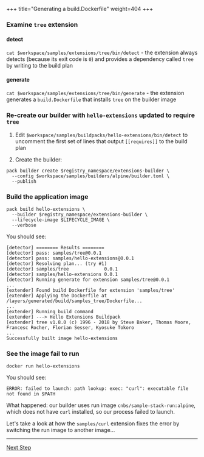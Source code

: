 +++
title="Generating a build.Dockerfile"
weight=404
+++

### Examine `tree` extension

#### detect

`cat $workspace/samples/extensions/tree/bin/detect` - the extension always detects (because its exit code is `0`) and provides a dependency
  called `tree` by writing to the build plan

#### generate

`cat $workspace/samples/extensions/tree/bin/generate` - the extension generates a `build.Dockerfile` that installs `tree` on the builder
  image

### Re-create our builder with `hello-extensions` updated to require `tree`

1. Edit `$workspace/samples/buildpacks/hello-extensions/bin/detect` to uncomment the first set of lines that
  output `[[requires]]` to the build plan

2. Create the builder:

```
pack builder create $registry_namespace/extensions-builder \
  --config $workspace/samples/builders/alpine/builder.toml \
  --publish
```

### Build the application image

```
pack build hello-extensions \
  --builder $registry_namespace/extensions-builder \
  --lifecycle-image $LIFECYCLE_IMAGE \
  --verbose
```

You should see:

```
[detector] ======== Results ========
[detector] pass: samples/tree@0.0.1
[detector] pass: samples/hello-extensions@0.0.1
[detector] Resolving plan... (try #1)
[detector] samples/tree             0.0.1
[detector] samples/hello-extensions 0.0.1
[detector] Running generate for extension samples/tree@0.0.1
...
[extender] Found build Dockerfile for extension 'samples/tree'
[extender] Applying the Dockerfile at /layers/generated/build/samples_tree/Dockerfile...
...
[extender] Running build command
[extender] ---> Hello Extensions Buildpack
[extender] tree v1.8.0 (c) 1996 - 2018 by Steve Baker, Thomas Moore, Francesc Rocher, Florian Sesser, Kyosuke Tokoro
...
Successfully built image hello-extensions
```

### See the image fail to run

`docker run hello-extensions`

You should see:

```
ERROR: failed to launch: path lookup: exec: "curl": executable file not found in $PATH
```

What happened: our builder uses run image `cnbs/sample-stack-run:alpine`, which does not have `curl` installed, so our
  process failed to launch.

Let's take a look at how the `samples/curl` extension fixes the error by switching the run image to another image...

<!--+ if false+-->
---

<a href="/docs/extension-author-guide/create-extension/run-dockerfile" class="button bg-pink">Next Step</a>
<!--+ end +-->
